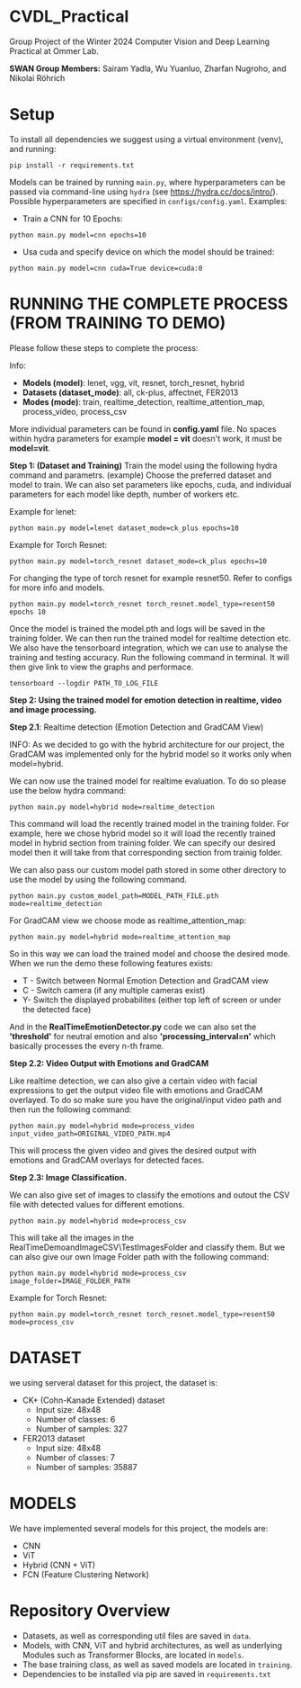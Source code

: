 # CVDL_Practical

Group Project of the Winter 2024 Computer Vision and Deep Learning Practical at Ommer Lab. 

**SWAN Group Members:**
Sairam Yadla, Wu Yuanluo, Zharfan Nugroho, and Nikolai Röhrich

# Setup

To install all dependencies we suggest using a virtual environment (venv), and running:

```
pip install -r requirements.txt
```

Models can be trained by running `main.py`, where hyperparameters can be passed via command-line using `hydra` (see https://hydra.cc/docs/intro/). Possible hyperparameters are specified in `configs/config.yaml`. Examples:

- Train a CNN for 10 Epochs:
```
python main.py model=cnn epochs=10
```
- Usa cuda and specify device on which the model should be trained:
```
python main.py model=cnn cuda=True device=cuda:0
```

# RUNNING THE COMPLETE PROCESS (FROM TRAINING TO DEMO)

Please follow these steps to complete the process:

Info:
- **Models (model)**: lenet, vgg, vit, resnet, torch_resnet, hybrid
- **Datasets (dataset_mode)**: all, ck-plus, affectnet, FER2013
- **Modes (mode)**: train, realtime_detection, realtime_attention_map, process_video, process_csv


More individual parameters can be found in **config.yaml** file.
No spaces within hydra parameters for example **model = vit** doesn't work, it must be **model=vit**.

**Step 1: (Dataset and Training)**
Train the model using the following hydra command and parametrs. (example)
Choose the preferred dataset and model to train. We can also set parameters like epochs, cuda, and individual parameters for each model like depth, number of workers etc.

Example for lenet:
```
python main.py model=lenet dataset_mode=ck_plus epochs=10
```

Example for Torch Resnet:

```
python main.py model=torch_resnet dataset_mode=ck_plus epochs=10
```

For changing the type of torch resnet for example resnet50. Refer to configs for more info and models.
```
python main.py model=torch_resnet torch_resnet.model_type=resent50 epochs 10
```

Once the model is trained the model.pth and logs will be saved in the training folder. We can then run the trained model for realtime detection etc.
We also have the tensorboard integration, which we can use to analyse the training and testing accuracy. Run the following command in terminal. It will then give link to view the graphs and performace.

```
tensorboard --logdir PATH_TO_LOG_FILE
```


**Step 2: Using the trained model for emotion detection in realtime, video and image processing.**

**Step 2.1**: Realtime detection (Emotion Detection and GradCAM View)

INFO: As we decided to go with the hybrid architecture for our project, the GradCAM was implemented only for the hybrid model so it works only when model=hybrid.

We can now use the trained model for realtime evaluation. To do so please use the below hydra command:

```
python main.py model=hybrid mode=realtime_detection
```
This command will load the recently trained model in the training folder. For example, here we chose hybrid model so it will load the recently trained model in hybrid section from training folder. We can specify our desired model then it will take from that corresponding section from trainig folder.

We can also pass our custom model path stored in some other directory to use the model by using the following command. 

```
python main.py custom_model_path=MODEL_PATH_FILE.pth mode=realtime_detection
```


For GradCAM view we choose mode as realtime_attention_map:

```
python main.py model=hybrid mode=realtime_attention_map

```
So in this way we can load the trained model and choose the desired mode. When we run the demo these following features exists:

- T - Switch between Normal Emotion Detection and GradCAM view
- C - Switch camera (if any multiple cameras exist)
- Y- Switch the displayed probabilites (either top left of screen or under the detected face)

And in the **RealTimeEmotionDetector.py** code we can also set the **'threshold'** for neutral emotion and also **'processing_interval=n'** which basically processes the every n-th frame.

**Step 2.2: Video Output with Emotions and GradCAM**

Like realtime detection, we can also give a certain video with facial expressions to get the output video file with emotions and GradCAM overlayed.
To do so make sure you have the original/input video path and then run the following command:

```
python main.py model=hybrid mode=process_video input_video_path=ORIGINAL_VIDEO_PATH.mp4 
```

This will process the given video and gives the desired output with emotions and GradCAM overlays for detected faces.


**Step 2.3: Image Classification.**

We can also give set of images to classify the emotions and outout the CSV file with detected values for different emotions.

```
python main.py model=hybrid mode=process_csv
```
This will take all the images in the RealTimeDemoandImageCSV\TestImagesFolder and classify them. But we can also give our own Image Folder path with the following command:

```
python main.py model=hybrid mode=process_csv image_folder=IMAGE_FOLDER_PATH
```

Example for Torch Resnet:

```
python main.py model=torch_resnet torch_resnet.model_type=resent50 mode=process_csv
```



# DATASET
we using serveral dataset for this project, the dataset is:
- CK+ (Cohn-Kanade Extended) dataset
    - Input size: 48x48
    - Number of classes: 6
    - Number of samples: 327   
- FER2013 dataset
    - Input size: 48x48
    - Number of classes: 7
    - Number of samples: 35887

# MODELS
We have implemented several models for this project, the models are:
- CNN
- ViT
- Hybrid (CNN + ViT)
- FCN (Feature Clustering Network)

# Repository Overview 

- Datasets, as well as corresponding util files are saved in `data`.
- Models, with CNN, ViT and hybrid architectures, as well as underlying Modules such as Transformer Blocks, are located in `models`.
- The base training class, as well as saved models are located in `training`. 
- Dependencies to be installed via pip are saved in `requirements.txt`
